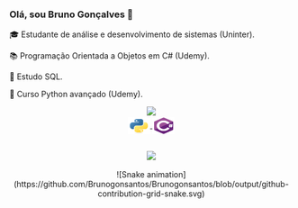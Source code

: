 ### Olá, sou Bruno Gonçalves 👋
🎓 Estudante de análise e desenvolvimento de sistemas (Uninter).

📚 Programação Orientada a Objetos em C# (Udemy).

📓 Estudo SQL.

🐍 Curso Python avançado (Udemy).

<div align="center">
  <a href="https://github.com/Brunogonsantos ">
  <img height="180em" src="https://github-readme-stats.vercel.app/api?username=Brunogonsantos&show_icons=true&theme=dracula&include_all_commits=true&count_private=true"/>


<div>
  <img align="center" alt="Bruno-Python" height="30" width="40" src="https://raw.githubusercontent.com/devicons/devicon/master/icons/python/python-original.svg">
  <img align="center" alt="Bruno-Csharp" height="30" width="40" src="https://raw.githubusercontent.com/devicons/devicon/master/icons/csharp/csharp-original.svg">
  
  ##
 
<div> 

  <a href="https://www.linkedin.com/in/bruno-gon%C3%A7alves-32aa44242/" target="_blank"><img src="https://img.shields.io/badge/-LinkedIn-%230077B5?style=for-the-badge&logo=linkedin&logoColor=white" target="_blank"></a> 
 

 
</div>

<div>
 ![Snake animation](https://github.com/Brunogonsantos/Brunogonsantos/blob/output/github-contribution-grid-snake.svg)
</div>
